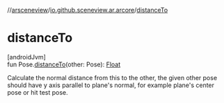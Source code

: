 //[arsceneview](../../index.md)/[io.github.sceneview.ar.arcore](index.md)/[distanceTo](distance-to.md)

# distanceTo

[androidJvm]\
fun Pose.[distanceTo](distance-to.md)(other: Pose): [Float](https://kotlinlang.org/api/latest/jvm/stdlib/kotlin/-float/index.html)

Calculate the normal distance from this to the other, the given other pose should have y axis parallel to plane's normal, for example plane's center pose or hit test pose.
